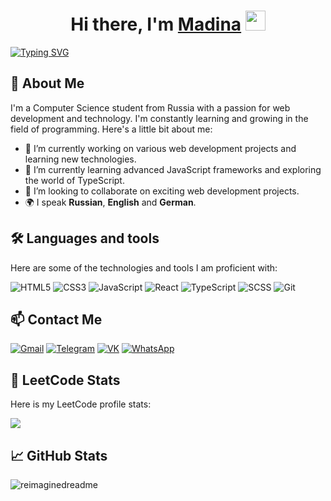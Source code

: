 <h1 align="center">Hi there, I'm <a href="#" target="_blank">Madina</a> 
<img src="https://github.com/blackcater/blackcater/raw/main/images/Hi.gif" height="32"/></h1>

<a href="https://git.io/typing-svg"><img src="https://readme-typing-svg.herokuapp.com?font=Fira+Code&pause=1000&width=435&lines=Computer+science+student+from+Russia" alt="Typing SVG" /></a>

## 👋 About Me

I'm a Computer Science student from Russia with a passion for web development and technology. I'm constantly learning and growing in the field of programming. Here's a little bit about me:

- 🔭 I’m currently working on various web development projects and learning new technologies.
- 🌱 I’m currently learning advanced JavaScript frameworks and exploring the world of TypeScript.
- 👯 I’m looking to collaborate on exciting web development projects.
- 🌍 I speak **Russian**, **English** and **German**.


## 🛠️ Languages and tools
Here are some of the technologies and tools I am proficient with:

![HTML5](https://img.shields.io/badge/HTML5-E34F26?style=for-the-badge&logo=html5&logoColor=white)
![CSS3](https://img.shields.io/badge/CSS3-1572B6?style=for-the-badge&logo=css3&logoColor=white)
![JavaScript](https://img.shields.io/badge/JavaScript-F7DF1E?style=for-the-badge&logo=javascript&logoColor=black)
![React](https://img.shields.io/badge/React-61DAFB?style=for-the-badge&logo=react&logoColor=black)
![TypeScript](https://img.shields.io/badge/TypeScript-3178C6?style=for-the-badge&logo=typescript&logoColor=white)
![SCSS](https://img.shields.io/badge/Sass-CC6699?style=for-the-badge&logo=sass&logoColor=white)
![Git](https://img.shields.io/badge/Git-F05032?style=for-the-badge&logo=git&logoColor=white)



## 📫 Contact Me

[![Gmail](https://img.shields.io/badge/Gmail-%23D14836?style=for-the-badge&logo=gmail&logoColor=white)](mailto:karatseva.madina1012@gmail.com)
[![Telegram](https://img.shields.io/badge/Telegram-%231CA1F2?style=for-the-badge&logo=telegram&logoColor=white)](https://t.me/poltorashka1012)
[![VK](https://img.shields.io/badge/VK-%230079A1?style=for-the-badge&logo=vk&logoColor=white)](https://vk.com/maddie1012)
[![WhatsApp](https://img.shields.io/badge/WhatsApp-%2384C84A?style=for-the-badge&logo=whatsapp&logoColor=white)](https://wa.me/79685065905)


## 🌟 LeetCode Stats

Here is my LeetCode profile stats:

![](https://leetcard.jacoblin.cool/Maddie1012?theme=unicorn)


## 📈 GitHub Stats
<img src="https://myreadme.vercel.app/api/embed/Maddie1012?panels=userstatistics,toprepositories,toplanguages,commitgraph" alt="reimaginedreadme" />





<!---
Maddie1012/Maddie1012 is a ✨ special ✨ repository because its `README.md` (this file) appears on your GitHub profile.
You can click the Preview link to take a look at your changes.
--->
